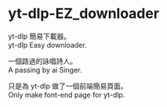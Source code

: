 # yt-dlp-EZ_downloader
  
  
yt-dlp 簡易下載器。  
yt-dlp Easy downloader.  
  
  
  
一個路過的詠唱詩人。  
A passing by ai Singer.  
  
只是為 yt-dlp 做了一個前端簡易頁面。  
Only make font-end page for yt-dlp.  
